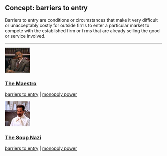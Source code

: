 ## Concept: barriers to entry

Barriers to entry are conditions or circumstances that make it very difficult or unacceptably costly for outside firms to enter a particular market to compete with the established firm or firms that are already selling the good or service involved. 

<hr>
<div class="clip-listing">
<img src="media/icons/maestro.jpg" alt="The Maestro icon">

### [The Maestro](../clip/66/)

[barriers to entry](/concept/barriers-to-entry/) | [monopoly power](/concept/monopoly-power/)
</div>

<div class="clip-listing">
<img src="media/icons/soup_nazi.jpg" alt="The Soup Nazi icon">

### [The Soup Nazi](../clip/67/)

[barriers to entry](/concept/barriers-to-entry/) | [monopoly power](/concept/monopoly-power/)
</div>

